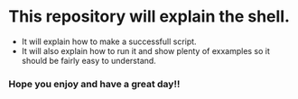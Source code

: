 # This repository will explain the shell.

* It will explain how to make a successfull script.
* It will also explain how to run it and show plenty of exxamples so it should be fairly easy to understand.

### Hope you enjoy and have a great day!!
